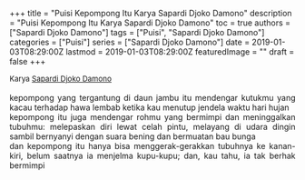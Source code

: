 +++
title = "Puisi Kepompong Itu Karya Sapardi Djoko Damono"
description = "Puisi Kepompong Itu Karya Sapardi Djoko Damono"
toc = true
authors = ["Sapardi Djoko Damono"]
tags = ["Puisi", "Sapardi Djoko Damono"]
categories = ["Puisi"]
series = ["Sapardi Djoko Damono"]
date = 2019-01-03T08:29:00Z
lastmod = 2019-01-03T08:29:00Z
featuredImage = ""
draft = false
+++

<div style="text-align: justify;">
<div style="font-size: small;">Karya <a href="/authors/sapardi-djoko-damono/" target="_blank">Sapardi Djoko Damono</a></div><br />
kepompong yang tergantung di daun jambu itu mendengar kutukmu yang kacau terhadap hawa lembab ketika kau menutup jendela waktu hari hujan<br />kepompong itu juga mendengar rohmu yang bermimpi dan meninggalkan tubuhmu: melepaskan diri lewat celah pintu, melayang di udara dingin sambil bernyanyi dengan suara bening dan bermuatan bau bunga<br />dan kepompong itu hanya bisa menggerak-gerakkan tubuhnya ke kanan-kiri, belum saatnya ia menjelma kupu-kupu; dan, kau tahu, ia tak berhak bermimpi</div>
